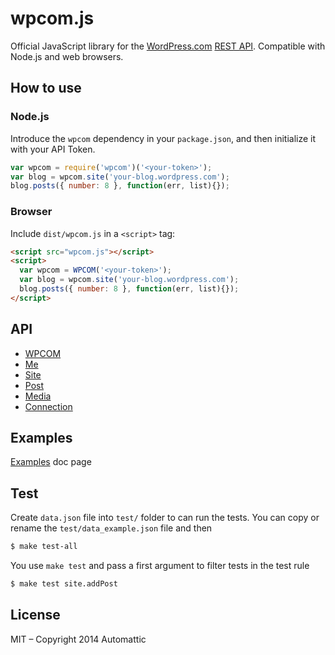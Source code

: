 # wpcom.js

Official JavaScript library for the [WordPress.com][] [REST API][].
Compatible with Node.js and web browsers.

## How to use

### Node.js

Introduce the `wpcom` dependency in your `package.json`, and
then initialize it with your API Token.

```js
var wpcom = require('wpcom')('<your-token>');
var blog = wpcom.site('your-blog.wordpress.com');
blog.posts({ number: 8 }, function(err, list){});
```

### Browser

Include `dist/wpcom.js` in a `<script>` tag:

```html
<script src="wpcom.js"></script>
<script>
  var wpcom = WPCOM('<your-token>');
  var blog = wpcom.site('your-blog.wordpress.com');
  blog.posts({ number: 8 }, function(err, list){});
</script>
```

## API

* [WPCOM](./docs/wpcom.md)
* [Me](./docs/me.md)
* [Site](./docs/site.md)
* [Post](./docs/post.md)
* [Media](./docs/media.md)
* [Connection](./docs/connection.md)

## Examples

[Examples](./examples/Readme.md) doc page

## Test

Create `data.json` file into `test/` folder to can run the tests. You can copy
or rename the `test/data_example.json` file and then

```bash
$ make test-all
```

You use `make test` and pass a first argument to filter tests in the test rule

```bash
$ make test site.addPost
```

## License

MIT – Copyright 2014 Automattic

[Node.js]: http://nodejs.org
[REST API]: http://developer.wordpress.com/docs/api
[WordPress.com]: http://www.wordpress.com
[node-wpcom-oauth]: https://github.com/Automattic/node-wpcom-oauth
